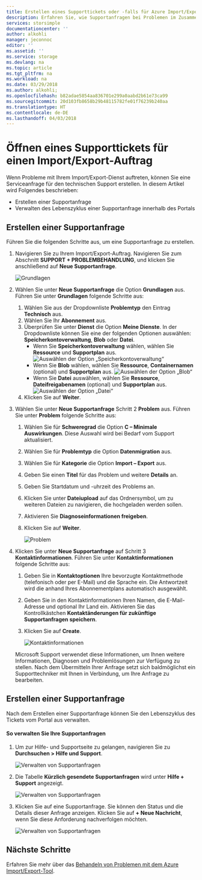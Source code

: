 ```yaml
---
title: Erstellen eines Supporttickets oder -falls für Azure Import/Export-Aufträge | Microsoft-Dokumentation
description: Erfahren Sie, wie Supportanfragen bei Problemen im Zusammenhang mit Ihrem Import/Export-Auftrag protokolliert werden.
services: storsimple
documentationcenter: ''
author: alkohli
manager: jeconnoc
editor: ''
ms.assetid: ''
ms.service: storage
ms.devlang: na
ms.topic: article
ms.tgt_pltfrm: na
ms.workload: na
ms.date: 03/29/2018
ms.author: alkohli;
ms.openlocfilehash: b82adae5854aa836701e299a0aabd2b61e73ca99
ms.sourcegitcommit: 20d103fb8658b29b48115782fe01f76239b240aa
ms.translationtype: HT
ms.contentlocale: de-DE
ms.lasthandoff: 04/03/2018
---
```

# <a name="open-a-support-ticket-for-an-importexport-job"></a>Öffnen eines Supporttickets für einen Import/Export-Auftrag

Wenn Probleme mit Ihrem Import/Export-Dienst auftreten, können Sie eine Serviceanfrage für den technischen Support erstellen. In diesem Artikel wird Folgendes beschrieben:

* Erstellen einer Supportanfrage
* Verwalten des Lebenszyklus einer Supportanfrage innerhalb des Portals

## <a name="create-a-support-request"></a>Erstellen einer Supportanfrage

Führen Sie die folgenden Schritte aus, um eine Supportanfrage zu erstellen.

1. Navigieren Sie zu Ihrem Import/Export-Auftrag. Navigieren Sie zum Abschnitt **SUPPORT + PROBLEMBEHANDLUNG**, und klicken Sie anschließend auf **Neue Supportanfrage**.
     
    ![Grundlagen](./media/storage-import-export-contact-microsoft-support/import-export-support1.png)
   
2. Wählen Sie unter **Neue Supportanfrage** die Option **Grundlagen** aus. Führen Sie unter **Grundlagen** folgende Schritte aus:
    
    1. Wählen Sie aus der Dropdownliste **Problemtyp** den Eintrag **Technisch** aus.
    2. Wählen Sie Ihr **Abonnement** aus.
    3. Überprüfen Sie unter **Dienst** die Option **Meine Dienste**. In der Dropdownliste können Sie eine der folgenden Optionen auswählen: **Speicherkontoverwaltung**, **Blob** oder **Datei**. 
        - Wenn Sie **Speicherkontoverwaltung** wählen, wählen Sie **Ressource** und **Supportplan** aus.
            ![Auswählen der Option „Speicherkontoverwaltung“](./media/storage-import-export-contact-microsoft-support/import-export-support3.png)
        - Wenn Sie **Blob** wählen, wählen Sie **Ressource**, **Containernamen** (optional) und **Supportplan** aus.
            ![Auswählen der Option „Blob“](./media/storage-import-export-contact-microsoft-support/import-export-support2.png)
        - Wenn Sie **Datei** auswählen, wählen Sie **Ressource**, **Dateifreigabenamen** (optional) und **Supportplan** aus. ![Auswählen der Option „Datei“](./media/storage-import-export-contact-microsoft-support/import-export-support4.png)
    4. Klicken Sie auf **Weiter**.

3. Wählen Sie unter **Neue Supportanfrage** Schritt 2 **Problem** aus. Führen Sie unter **Problem** folgende Schritte aus:
    
    1. Wählen Sie für **Schweregrad** die Option **C – Minimale Auswirkungen**. Diese Auswahl wird bei Bedarf vom Support aktualisiert.
    2. Wählen Sie für **Problemtyp** die Option **Datenmigration** aus.
    3. Wählen Sie für **Kategorie** die Option **Import – Export** aus.
    4. Geben Sie einen **Titel** für das Problem und weitere **Details** an.
    5. Geben Sie Startdatum und -uhrzeit des Problems an.
    6. Klicken Sie unter **Dateiupload** auf das Ordnersymbol, um zu weiteren Dateien zu navigieren, die hochgeladen werden sollen.
    7. Aktivieren Sie **Diagnoseinformationen freigeben**.
    8. Klicken Sie auf **Weiter**.

       ![Problem](./media/storage-import-export-contact-microsoft-support/import-export-support5.png)

4. Klicken Sie unter **Neue Supportanfrage** auf Schritt 3 **Kontaktinformationen**. Führen Sie unter **Kontaktinformationen** folgende Schritte aus:

    1. Geben Sie in **Kontaktoptionen** Ihre bevorzugte Kontaktmethode (telefonisch oder per E-Mail) und die Sprache ein. Die Antwortzeit wird die anhand Ihres Abonnementplans automatisch ausgewählt.
    2. Geben Sie in den Kontaktinformationen Ihren Namen, die E-Mail-Adresse und optional Ihr Land ein. Aktivieren Sie das Kontrollkästchen **Kontaktänderungen für zukünftige Supportanfragen speichern**.
    3. Klicken Sie auf **Create**.
   
        ![Kontaktinformationen](./media/storage-import-export-contact-microsoft-support/import-export-support7.png)   

    Microsoft Support verwendet diese Informationen, um Ihnen weitere Informationen, Diagnosen und Problemlösungen zur Verfügung zu stellen.
Nach dem Übermitteln Ihrer Anfrage setzt sich baldmöglichst ein Supporttechniker mit Ihnen in Verbindung, um Ihre Anfrage zu bearbeiten.

## <a name="manage-a-support-request"></a>Erstellen einer Supportanfrage

Nach dem Erstellen einer Supportanfrage können Sie den Lebenszyklus des Tickets vom Portal aus verwalten.

#### <a name="to-manage-your-support-requests"></a>So verwalten Sie Ihre Supportanfragen

1. Um zur Hilfe- und Supportseite zu gelangen, navigieren Sie zu **Durchsuchen > Hilfe und Support**.

    ![Verwalten von Supportanfragen](./media/storage-import-export-contact-microsoft-support/manage-support-ticket2.png)   

2. Die Tabelle **Kürzlich gesendete Supportanfragen** wird unter **Hilfe + Support** angezeigt.

    ![Verwalten von Supportanfragen](./media/storage-import-export-contact-microsoft-support/manage-support-ticket1.png) 

3. Klicken Sie auf eine Supportanfrage. Sie können den Status und die Details dieser Anfrage anzeigen. Klicken Sie auf **+ Neue Nachricht**, wenn Sie diese Anforderung nachverfolgen möchten.

    ![Verwalten von Supportanfragen](./media/storage-import-export-contact-microsoft-support/manage-support-ticket3.png) 


## <a name="next-steps"></a>Nächste Schritte

Erfahren Sie mehr über das [Behandeln von Problemen mit dem Azure Import/Export-Tool](storage-import-export-tool-troubleshooting-v1.md).
